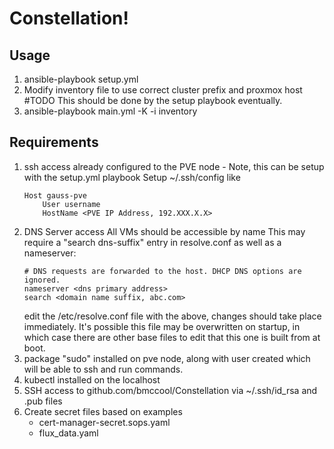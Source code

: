 # Constellation!

## Usage
1. ansible-playbook setup.yml
2. Modify inventory file to use correct cluster prefix and proxmox host
    #TODO This should be done by the setup playbook eventually.
3. ansible-playbook main.yml -K -i inventory

## Requirements
1. ssh access already configured to the PVE node - Note, this can be setup with the setup.yml playbook
    Setup ~/.ssh/config like
    ```
    Host gauss-pve
        User username
        HostName <PVE IP Address, 192.XXX.X.X>
    ```
2. DNS Server access
    All VMs should be accessible by name
    This may require a "search dns-suffix" entry in resolve.conf as well as a nameserver:
    ```
    # DNS requests are forwarded to the host. DHCP DNS options are ignored.
    nameserver <dns primary address>
    search <domain name suffix, abc.com>
    ```
    edit the /etc/resolve.conf file with the above, changes should take place immediately.  It's possible this
    file may be overwritten on startup, in which case there are other base files to edit that this one is
    built from at boot.
3. package "sudo" installed on pve node, along with user created which will be able to ssh and run commands.
4. kubectl installed on the localhost
5. SSH access to github.com/bmccool/Constellation via ~/.ssh/id_rsa and .pub files
6. Create secret files based on examples
    - cert-manager-secret.sops.yaml
    - flux_data.yaml
